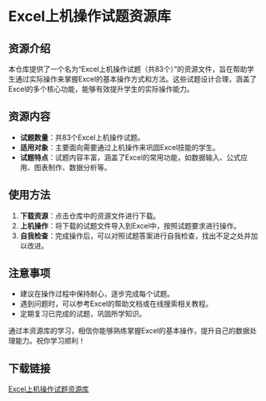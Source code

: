 # Excel上机操作试题资源库

## 资源介绍

本仓库提供了一个名为“Excel上机操作试题（共83个）”的资源文件，旨在帮助学生通过实际操作来掌握Excel的基本操作方式和方法。这些试题设计合理，涵盖了Excel的多个核心功能，能够有效提升学生的实际操作能力。

## 资源内容

- **试题数量**：共83个Excel上机操作试题。
- **适用对象**：主要面向需要通过上机操作来巩固Excel技能的学生。
- **试题特点**：试题内容丰富，涵盖了Excel的常用功能，如数据输入、公式应用、图表制作、数据分析等。

## 使用方法

1. **下载资源**：点击仓库中的资源文件进行下载。
2. **上机操作**：将下载的试题文件导入到Excel中，按照试题要求进行操作。
3. **自我检查**：完成操作后，可以对照试题答案进行自我检查，找出不足之处并加以改进。

## 注意事项

- 建议在操作过程中保持耐心，逐步完成每个试题。
- 遇到问题时，可以参考Excel的帮助文档或在线搜索相关教程。
- 定期复习已完成的试题，巩固所学知识。

通过本资源库的学习，相信你能够熟练掌握Excel的基本操作，提升自己的数据处理能力。祝你学习顺利！

## 下载链接

[Excel上机操作试题资源库](https://pan.quark.cn/s/c8f2bdca1cf3)